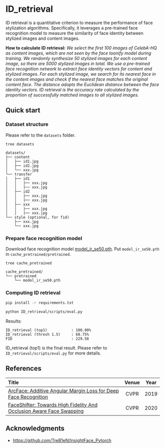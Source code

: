# ID_retrieval

ID retrieval is a quantitative criterion to measure the performance of face stylization algorithms. Specifically, it leverages a pre-trained face recognition model to measure the similarity of face identity between stylized images and content images. 

**How to calculate ID retrieval:**
*We select the first 100 images of CelebA-HQ as content images, which are not seen by the face toonify model during training. We randomly synthesize 50 stylized images for each content image, so there are 5000 stylized images in total. We use a pre-trained face recognition network to extract face identity vectors for content and stylized images. For each stylized image, we search for its nearest face in the content images and check if the nearest face matches the original content face. The distance adopts the Euclidean distance between the face identity vectors. ID retrieval is the accuracy rate calculated by the proportion of successfully matched images to all stylized images.*

## Quick start

### Dataset structure

Please refer to the `datasets` folder.

```text
tree datasets

datasets/
├── content
│   ├── id1.jpg
│   ├── id2.jpg
│   └── xxx.jpg
└── transfer
│   ├── id1
│   │   ├── xxx.jpg
│   │   ├── xxx.jpg
│   ├── id2
│   │   ├── xxx.jpg
│   │   ├── xxx.jpg
│   ├── xxx
│   │   ├── xxx.jpg
│   │   ├── xxx.jpg
└── style (optional, for fid)
    ├── xxx.jpg
    └── xxx.jpg
```

### Prepare face recognition model

Download face recognition model [model_ir_se50.pth](https://github.com/TreB1eN/InsightFace_Pytorch#2-pretrained-models--performance).
Put `model_ir_se50.pth` in `cache_pretrained/pretrained`.

```text
tree cache_pretrained

cache_pretrained/
└── pretrained
    └── model_ir_se50.pth
```

### Computing ID retrieval

```bash
pip install -r requirements.txt

python ID_retrieval/scripts/eval.py

```
Results:
```text
ID_retrieval (top1)           : 100.00%
ID_retrieval (thresh 1.5)     : 68.75%
FID                           : 229.58

```
ID_retrieval (top1) is the final result. Please refer to `ID_retrieval/scripts/eval.py` for more details. 

## References


| Title                                                                         |         Venue         |  Year |
| :---------------------------------------------------------------------------- | :-------------------: |  :--: |
| [ArcFace: Additive Angular Margin Loss for Deep Face Recognition](http://arxiv.org/abs/1801.07698) | CVPR   | 2019 |
| [FaceShifter: Towards High Fidelity And Occlusion Aware Face Swapping](http://arxiv.org/abs/1912.13457) | CVPR   | 2020 |


## Acknowledgments

- https://github.com/TreB1eN/InsightFace_Pytorch